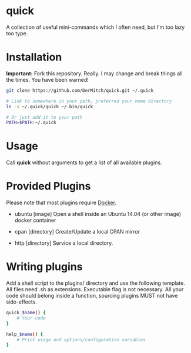 quick
=====

A collection of useful mini-commands which I often need, but I'm too lazy too type.


# Installation

**Important:** Fork this repository. Really. I may change and break things all the times. You have been warned!

```bash
git clone https://github.com/DerMitch/quick.git ~/.quick

# Link to somewhere in your path, preferred your home directory
ln -s ~/.quick/quick ~/.bin/quick

# Or just add it to your path
PATH=$PATH:~/.quick
```

# Usage

Call **quick** without arguments to get a list of all available plugins.

# Provided Plugins

Please note that most plugins require [Docker](https://www.docker.com/).

* ubuntu [image]
  Open a shell inside an Ubuntu 14.04 (or other image) docker container

* cpan [directory]
  Create/Update a local CPAN mirror

* http [directory]
  Service a local directory.

# Writing plugins

Add a shell script to the plugins/ directory and use the following template.
All files need .sh as extensions. Executable flag is not necessary.
All your code should belong inside a function, sourcing plugins MUST not have side-effects.

```bash
quick_$name() {
	# Your code
}

help_$name() {
	# Print usage and options/configuration variables
}
```
